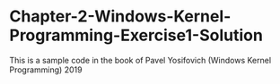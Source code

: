 # Chapter-2-Windows-Kernel-Programming-Exercise1-Solution
This is a sample code in the book of Pavel Yosifovich (Windows Kernel Programming) 2019
